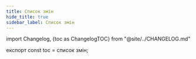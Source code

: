 ```yaml
---
title: Список змін
hide_title: true
sidebar_label: Список змін
---
```


import Changelog, {toc as ChangelogTOC} from "@site/../CHANGELOG.md"

<Changelog />

експорт const toc = список змін;
